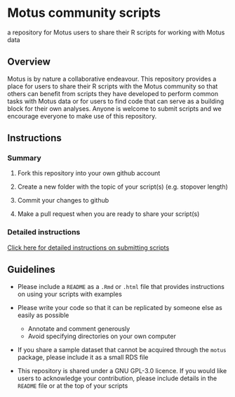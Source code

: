 # Motus community scripts
a repository for Motus users to share their R scripts for working with Motus data

## Overview

Motus is by nature a collaborative endeavour. This repository provides a place for users to share their R scripts with the Motus community so that others can benefit from scripts they have developed to perform common tasks with Motus data or for users to find code that can serve as a building block for their own analyses. Anyone is welcome to submit scripts and we encourage everyone to make use of this repository.

## Instructions

### Summary

1. Fork this repository into your own github account
  
2. Create a new folder with the topic of your script(s) (e.g. stopover length)

3. Commit your changes to github

4. Make a pull request when you are ready to share your script(s)

### Detailed instructions

[Click here for detailed instructions on submitting scripts]()

## Guidelines

* Please include a `README` as a `.Rmd` or `.html` file that provides instructions on using your scripts with examples

* Please write your code so that it can be replicated by someone else as easily as possible
    + Annotate and comment generously
    + Avoid specifying directories on your own computer
    
* If you share a sample dataset that cannot be acquired through the `motus` package, please include it as a small RDS file

* This repository is shared under a GNU GPL-3.0 licence. If you would like users to acknowledge your contribution, please include details in the `README` file or at the top of your scripts
